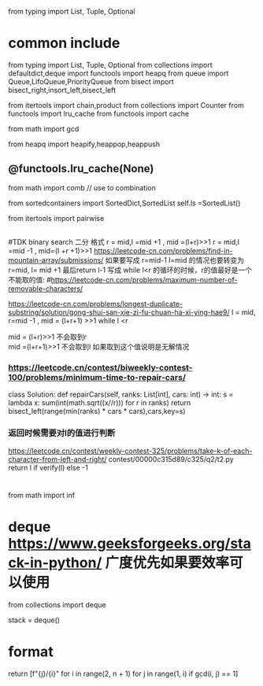 from typing import List, Tuple, Optional
# common include
from typing import List, Tuple, Optional
from collections import defaultdict,deque
import functools
import heapq
from queue import Queue,LifoQueue,PriorityQueue
from bisect import bisect_right,insort_left,bisect_left

from itertools import chain,product
from collections import Counter
from functools import lru_cache
from functools import cache

from math import gcd

from heapq import heapify,heappop,heappush 

##  @functools.lru_cache(None) 

from math import comb // use to combination

from sortedcontainers import SortedDict,SortedList
self.ls =SortedList()


from itertools import pairwise


## 
#TDK binary search 二分 格式
r = mid,l =mid +1 , mid =(l+r)>>1
r = mid,l =mid -1 , mid=(l +r +1)>>1
https://leetcode-cn.com/problems/find-in-mountain-array/submissions/
如果要写成
r=mid-1 l=mid 的情况也要转变为 r=mid, l= mid +1  最后return l-1
写成 while l<r 的循环的时候，r的值最好是一个不能取的值:  #https://leetcode-cn.com/problems/maximum-number-of-removable-characters/

https://leetcode-cn.com/problems/longest-duplicate-substring/solution/gong-shui-san-xie-zi-fu-chuan-ha-xi-ying-hae9/
l = mid, r=mid -1  , mid = (l+r+1) >>1  while l <r  

mid = (l+r)>>1 不会取到r  
mid =(l+r+1)>>1 不会取到l  如果取到这个值说明是无解情况

### https://leetcode.cn/contest/biweekly-contest-100/problems/minimum-time-to-repair-cars/
class Solution:
    def repairCars(self, ranks: List[int], cars: int) -> int:
        s = lambda x: sum(int(math.sqrt((x//r))) for r in ranks)
        return bisect_left(range(min(ranks) * cars * cars),cars,key=s)


### 返回时候需要对l的值进行判断
https://leetcode.cn/contest/weekly-contest-325/problems/take-k-of-each-character-from-left-and-right/
contest/00000c315d89/c325/q2/t2.py  
        return l if verify(l) else -1
#

from math import inf

# deque  https://www.geeksforgeeks.org/stack-in-python/   广度优先如果要效率可以使用
from collections import deque
 
stack = deque()

# format 
return [f"{j}/{i}" for i in range(2, n + 1) for j in range(1, i) if gcd(i, j) == 1]